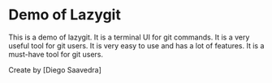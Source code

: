 # Demo of Lazygit

This is a demo of lazygit. It is a terminal UI for git commands. It is a very useful tool for git users. It is very easy to use and has a lot of features. It is a must-have tool for git users.

Create by [Diego Saavedra]
